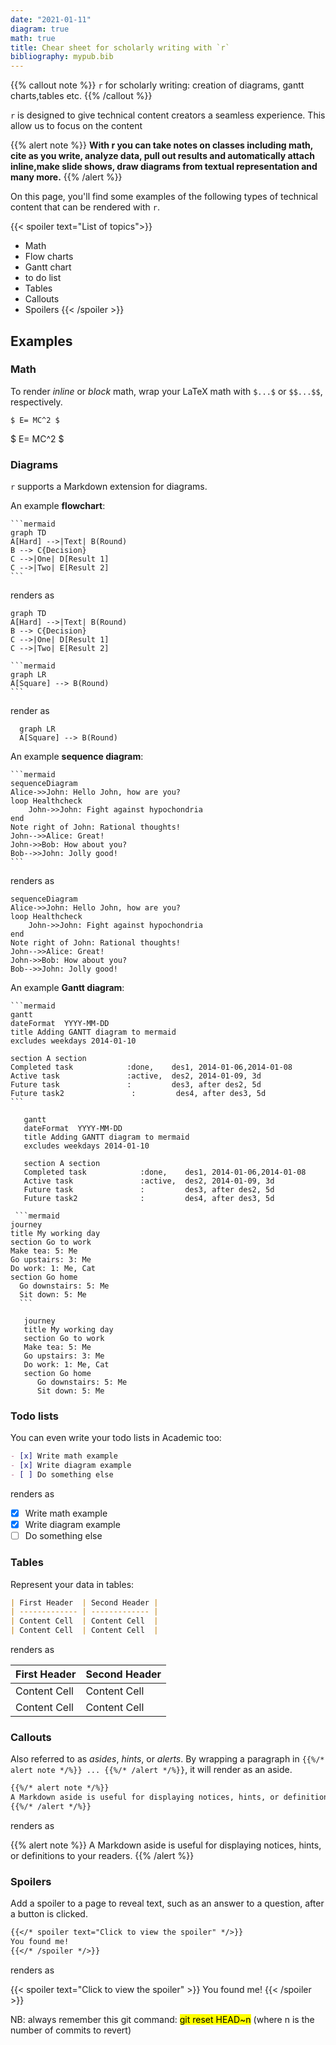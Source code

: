 ```yaml
---
date: "2021-01-11"
diagram: true
math: true
title: Chear sheet for scholarly writing with `r`
bibliography: mypub.bib
---
```


 {{% callout note %}}
`r` for scholarly writing: creation of diagrams, gantt charts,tables etc. 
{{% /callout %}}


`r` is designed to give technical content creators a seamless experience. This allow us to focus on the content

{{% alert note %}}
**With r you can take notes on classes including math, cite as you write, analyze data, pull out results and automatically attach inline,make slide shows, draw diagrams from textual representation and many more.**
{{% /alert %}}

On this page, you'll find some examples of the following types of technical content that can be rendered with `r`.

{{< spoiler text="List of topics">}}
+ Math
+ Flow charts
+ Gantt chart
+ to do list
+ Tables
+ Callouts
+ Spoilers
{{< /spoiler >}}

## Examples

### Math

To render *inline* or *block* math, wrap your LaTeX math with `$...$` or `$$...$$`, respectively.

```
$ E= MC^2 $
```
$ E= MC^2 $

### Diagrams

`r`  supports a Markdown extension for diagrams.

An example **flowchart**:

    ```mermaid
    graph TD
    A[Hard] -->|Text| B(Round)
    B --> C{Decision}
    C -->|One| D[Result 1]
    C -->|Two| E[Result 2]
    ```

renders as

```mermaid
graph TD
A[Hard] -->|Text| B(Round)
B --> C{Decision}
C -->|One| D[Result 1]
C -->|Two| E[Result 2]
```

    ```mermaid
    graph LR
    A[Square] --> B(Round)
    ```
render as 
```mermaid
  graph LR
  A[Square] --> B(Round)
```
An example **sequence diagram**:

    ```mermaid
    sequenceDiagram
    Alice->>John: Hello John, how are you?
    loop Healthcheck
        John->>John: Fight against hypochondria
    end
    Note right of John: Rational thoughts!
    John-->>Alice: Great!
    John->>Bob: How about you?
    Bob-->>John: Jolly good!
    ```

renders as

```mermaid
sequenceDiagram
Alice->>John: Hello John, how are you?
loop Healthcheck
    John->>John: Fight against hypochondria
end
Note right of John: Rational thoughts!
John-->>Alice: Great!
John->>Bob: How about you?
Bob-->>John: Jolly good!
```

An example **Gantt diagram**:

    ```mermaid
    gantt
    dateFormat  YYYY-MM-DD
    title Adding GANTT diagram to mermaid
    excludes weekdays 2014-01-10

    section A section
    Completed task            :done,    des1, 2014-01-06,2014-01-08
    Active task               :active,  des2, 2014-01-09, 3d
    Future task               :         des3, after des2, 5d
    Future task2               :         des4, after des3, 5d
    ```

```mermaid
   gantt
   dateFormat  YYYY-MM-DD
   title Adding GANTT diagram to mermaid
   excludes weekdays 2014-01-10

   section A section
   Completed task            :done,    des1, 2014-01-06,2014-01-08
   Active task               :active,  des2, 2014-01-09, 3d
   Future task               :         des3, after des2, 5d
   Future task2              :         des4, after des3, 5d
```

     ```mermaid
    journey
    title My working day
    section Go to work
    Make tea: 5: Me
    Go upstairs: 3: Me
    Do work: 1: Me, Cat
    section Go home
      Go downstairs: 5: Me
      Sit down: 5: Me
      ```
      
```mermaid
   journey
   title My working day
   section Go to work
   Make tea: 5: Me
   Go upstairs: 3: Me
   Do work: 1: Me, Cat
   section Go home
      Go downstairs: 5: Me
      Sit down: 5: Me
```
      
      

### Todo lists

You can even write your todo lists in Academic too:

```markdown
- [x] Write math example
- [x] Write diagram example
- [ ] Do something else
```

renders as

- [x] Write math example
- [x] Write diagram example
- [ ] Do something else

### Tables

Represent your data in tables:

```markdown
| First Header  | Second Header |
| ------------- | ------------- |
| Content Cell  | Content Cell  |
| Content Cell  | Content Cell  |
```

renders as

| First Header  | Second Header |
| ------------- | ------------- |
| Content Cell  | Content Cell  |
| Content Cell  | Content Cell  |

### Callouts

Also referred to as *asides*, *hints*, or *alerts*. By wrapping a paragraph in `{{%/* alert note */%}} ... {{%/* /alert */%}}`, it will render as an aside.

```markdown
{{%/* alert note */%}}
A Markdown aside is useful for displaying notices, hints, or definitions to your readers.
{{%/* /alert */%}}
```

renders as

{{% alert note %}}
A Markdown aside is useful for displaying notices, hints, or definitions to your readers.
{{% /alert %}}

### Spoilers

Add a spoiler to a page to reveal text, such as an answer to a question, after a button is clicked.

```markdown
{{</* spoiler text="Click to view the spoiler" */>}}
You found me!
{{</* /spoiler */>}}
```

renders as

{{< spoiler text="Click to view the spoiler" >}} You found me! {{< /spoiler >}}

NB: always remember this git command: <mark>git reset HEAD~n</mark> (where n is the number of commits to revert)



